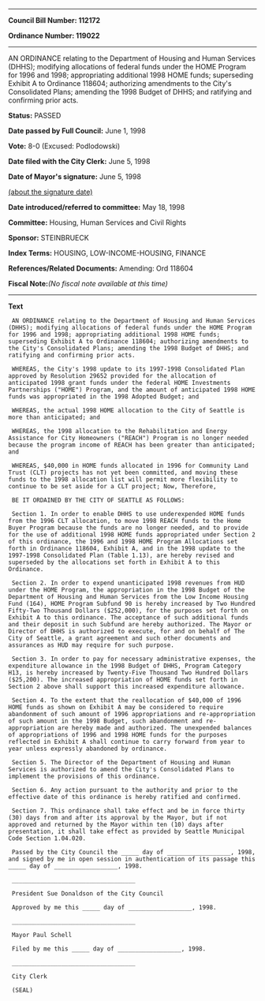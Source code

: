

********

**Council Bill Number: 112172**
   
**Ordinance Number: 119022**
********

 AN ORDINANCE relating to the Department of Housing and Human Services (DHHS); modifying allocations of federal funds under the HOME Program for 1996 and 1998; appropriating additional 1998 HOME funds; superseding Exhibit A to Ordinance 118604; authorizing amendments to the City's Consolidated Plans; amending the 1998 Budget of DHHS; and ratifying and confirming prior acts.

**Status:** PASSED
   
**Date passed by Full Council:** June 1, 1998
   
**Vote:** 8-0 (Excused: Podlodowski)
   
**Date filed with the City Clerk:** June 5, 1998
   
**Date of Mayor's signature:** June 5, 1998
   
[(about the signature date)](/~public/approvaldate.htm)
   
   
   
**Date introduced/referred to committee:** May 18, 1998
   
**Committee:** Housing, Human Services and Civil Rights
   
**Sponsor:** STEINBRUECK
   
   
**Index Terms:** HOUSING, LOW-INCOME-HOUSING, FINANCE

**References/Related Documents:** Amending: Ord 118604

**Fiscal Note:**_(No fiscal note available at this time)_

********

**Text**
   
```
 AN ORDINANCE relating to the Department of Housing and Human Services (DHHS); modifying allocations of federal funds under the HOME Program for 1996 and 1998; appropriating additional 1998 HOME funds; superseding Exhibit A to Ordinance 118604; authorizing amendments to the City's Consolidated Plans; amending the 1998 Budget of DHHS; and ratifying and confirming prior acts.

 WHEREAS, the City's 1998 update to its 1997-1998 Consolidated Plan approved by Resolution 29652 provided for the allocation of anticipated 1998 grant funds under the federal HOME Investments Partnerships ("HOME") Program, and the amount of anticipated 1998 HOME funds was appropriated in the 1998 Adopted Budget; and

 WHEREAS, the actual 1998 HOME allocation to the City of Seattle is more than anticipated; and

 WHEREAS, the 1998 allocation to the Rehabilitation and Energy Assistance for City Homeowners ("REACH") Program is no longer needed because the program income of REACH has been greater than anticipated; and

 WHEREAS, $40,000 in HOME funds allocated in 1996 for Community Land Trust (CLT) projects has not yet been committed, and moving these funds to the 1998 allocation list will permit more flexibility to continue to be set aside for a CLT project; Now, Therefore,

 BE IT ORDAINED BY THE CITY OF SEATTLE AS FOLLOWS:

 Section 1. In order to enable DHHS to use underexpended HOME funds from the 1996 CLT allocation, to move 1998 REACH funds to the Home Buyer Program because the funds are no longer needed, and to provide for the use of additional 1998 HOME funds appropriated under Section 2 of this ordinance, the 1996 and 1998 HOME Program Allocations set forth in Ordinance 118604, Exhibit A, and in the 1998 update to the 1997-1998 Consolidated Plan (Table 1.13), are hereby revised and superseded by the allocations set forth in Exhibit A to this Ordinance.

 Section 2. In order to expend unanticipated 1998 revenues from HUD under the HOME Program, the appropriation in the 1998 Budget of the Department of Housing and Human Services from the Low Income Housing Fund (164), HOME Program Subfund 90 is hereby increased by Two Hundred Fifty-Two Thousand Dollars ($252,000), for the purposes set forth on Exhibit A to this ordinance. The acceptance of such additional funds and their deposit in such Subfund are hereby authorized. The Mayor or Director of DHHS is authorized to execute, for and on behalf of The City of Seattle, a grant agreement and such other documents and assurances as HUD may require for such purpose.

 Section 3. In order to pay for necessary administrative expenses, the expenditure allowance in the 1998 Budget of DHHS, Program Category H13, is hereby increased by Twenty-Five Thousand Two Hundred Dollars ($25,200). The increased appropriation of HOME funds set forth in Section 2 above shall support this increased expenditure allowance.

 Section 4. To the extent that the reallocation of $40,000 of 1996 HOME funds as shown on Exhibit A may be considered to require abandonment of such amount of 1996 appropriations and re-appropriation of such amount in the 1998 Budget, such abandonment and re- appropriation are hereby made and authorized. The unexpended balances of appropriations of 1996 and 1998 HOME funds for the purposes reflected in Exhibit A shall continue to carry forward from year to year unless expressly abandoned by ordinance.

 Section 5. The Director of the Department of Housing and Human Services is authorized to amend the City's Consolidated Plans to implement the provisions of this ordinance.

 Section 6. Any action pursuant to the authority and prior to the effective date of this ordinance is hereby ratified and confirmed.

 Section 7. This ordinance shall take effect and be in force thirty (30) days from and after its approval by the Mayor, but if not approved and returned by the Mayor within ten (10) days after presentation, it shall take effect as provided by Seattle Municipal Code Section 1.04.020.

 Passed by the City Council the _____ day of __________________, 1998, and signed by me in open session in authentication of its passage this _____ day of __________________, 1998.

 ___________________________________

 President Sue Donaldson of the City Council

 Approved by me this _____ day of __________________, 1998.

 ___________________________________

 Mayor Paul Schell

 Filed by me this _____ day of __________________, 1998.

 ___________________________________

 City Clerk

 (SEAL)

```
